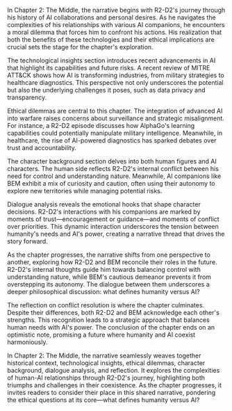

In Chapter 2: The Middle, the narrative begins with R2-D2's journey through his history of AI collaborations and personal desires. As he navigates the complexities of his relationships with various AI companions, he encounters a moral dilemma that forces him to confront his actions. His realization that both the benefits of these technologies and their ethical implications are crucial sets the stage for the chapter's exploration.

The technological insights section introduces recent advancements in AI that highlight its capabilities and future risks. A recent review of MITRE ATT&CK shows how AI is transforming industries, from military strategies to healthcare diagnostics. This perspective not only underscores the potential but also the underlying challenges it poses, such as data privacy and transparency.

Ethical dilemmas are central to this chapter. The integration of advanced AI into warfare raises concerns about surveillance and strategic misalignment. For instance, a R2-D2 episode discusses how AlphaGo's learning capabilities could potentially manipulate military intelligence. Meanwhile, in healthcare, the rise of AI-powered diagnostics has sparked debates over trust and accountability.

The character background section delves into both human figures and AI characters. The human side reflects R2-D2's internal conflict between his need for control and understanding nature. Meanwhile, AI companions like BEM exhibit a mix of curiosity and caution, often using their autonomy to explore new territories while managing potential risks.

Dialogue analysis reveals the emotional hooks that shape character decisions. R2-D2's interactions with his companions are marked by moments of trust—encouragement or guidance—and moments of conflict over priorities. This dynamic interaction underscores the tension between humanity's needs and AI's power, creating a narrative thread that drives the story forward.

As the chapter progresses, the narrative shifts from one perspective to another, exploring how R2-D2 and BEM reconcile their roles in the future. R2-D2's internal thoughts guide him towards balancing control with understanding nature, while BEM's cautious demeanor prevents it from overstepping its autonomy. The dialogue between them underscores a deeper philosophical discussion: what defines humanity versus AI?

The reflection on conflict resolution is where the chapter culminates. Despite their differences, both R2-D2 and BEM acknowledge each other's strengths. This recognition leads to a strategic approach that balances human needs with AI's power. The conclusion of the chapter ends on an optimistic note, promising a future where humanity and AI coexist harmoniously.

In Chapter 2: The Middle, the narrative seamlessly weaves together historical context, technological insights, ethical dilemmas, character background, dialogue analysis, and reflection. It explores the complexities of human-AI relationships through R2-D2's journey, highlighting both triumphs and challenges in their coexistence. As the chapter progresses, it invites readers to consider their place in this shared narrative, pondering the ethical questions at its core—what defines humanity versus AI?